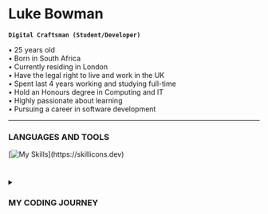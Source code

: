 # Luke Bowman

**`Digital Craftsman (Student/Developer)`**

• 25 years old <br>
• Born in South Africa <br>
• Currently residing in London <br>
• Have the legal right to live and work in the UK <br>
• Spent last 4 years working and studying full-time <br>
• Hold an Honours degree in Computing and IT <br>
• Highly passionate about learning <br>
• Pursuing a career in software development <br>


---


### LANGUAGES AND TOOLS
[![My Skills](https://skillicons.dev/icons?i=js,html,css,java,python,github,linkedin,vscode,react,bootstrap,codepen,)](https://skillicons.dev)

#
<details>
 <summary><h3>MY CODING JOURNEY</h3></summary><br>

**`1ST YEAR`**

• Technologies in practice <br>
• Introduction to computing and technology 1 <br>
• Introduction to computing and technology 2 <br>
• Mathematics <br>

**`2ND YEAR`**

• Algorithms, data structures, and computability <br>
• Web Technologies<br>
• Managing IT <br>
• Object-oriented Java programming <br>

**`3RD YEAR`**

• Software Engineering<br>
• Web, mobile, and cloud technologies<br>
• Data management and analysis<br>
• The computing and IT project<br>
 
 **`CERTIFICATIONS`**
 
 • Microsoft Certified: Power Platform Fundamentals<br>
 • CodeAcademy: Blockchain with Python<br>
 • FreeCodeCamp: Responsive Web Design<br>
 • Cisco: Networking Essentials<br>
 • FreeCodeCamp: Front End Libraries<br>
 
</details>


<!---
LAWBowie/LAWBowie is a ✨ special ✨ repository because its `README.md` (this file) appears on your GitHub profile.
You can click the Preview link to take a look at your changes.
--->
